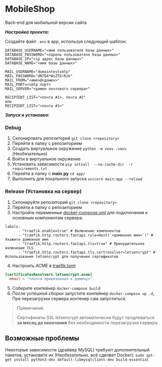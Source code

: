 # MobileShop
Back-end для мобильной версии сайта

***Настройка проекта:***

Создайте файл `.env` в app, используя следующий шаблон:

```.env
DATABASE_USERNAME="<имя пользователя базы данных>"
DATABASE_PASSWORD="<пароль пользователя базы данных>"
DATABASE_IP="<ip адрес базы данных>"
DATABASE_NAME="<имя базы данных>"

MAIL_USERNAME="domaintestsmtp"
MAIL_PASSWORD="dN7Q4*WsZTG!RzU"
MAIL_FROM="<имя>@<домен>"
MAIL_PORT=<smtp порт>
MAIL_SERVER="<домен почтового сервера>"

RECIPIENT_LIST="<почта #1>, почта #2"
или 
RECIPIENT_LIST="<почта #1>"
```

***Запуск и установка:***
### Debug
1. Склонировать репозиторий `git clone <repository>`
2. Перейти в папку с репозиторием
3. Создать виртуальное окружение `python -m venv .venv` (Необязательно)
4. Войти в виртуальное окружение
5. Установить зависимости `pip intsall  --no-cache-dir  -r requirements.txt`
6. Перейти в папку с **main.py** `cd app/`
7. Выполнить для локального запуска `uvicorn main:app --reload`

### Release (Установка на сервер)
1. Склонируйте репозиторий `git clone <repository>`
2. Перейти в папку с репозиторием
3. Настройте переменные [docker-compose.yml](https://github.com/TheJecksMan/MobileShop/blob/master/docker-compose.yml) для подключения к основным компонентам сервера:
```Docker
labels:
      - "traefik.enable=true" # Включение компонентов
      - "traefik.http.routers.fastapi.rule=Host(`<доменное имя>`)" # Укажите доменное имя
      - "traefik.http.routers.fastapi.tls=true" # Принудительное включение TLS
      - "traefik.http.routers.fastapi.tls.certresolver=letsencrypt" # Использование letsencrypt для получения сертификатов
```
4. Настроить ACME в [traefik.toml](https://github.com/TheJecksMan/MobileShop/blob/master/traefik.toml)
```toml
[certificatesResolvers.letsencrypt.acme]
  email = "<почта привязанная к домену>"
```
5. Соберите контейнер `docker-compose build`
6. После успешной сборки запустите контейнер `docker-compose up -d`, Пре перезагрузки сервера контенер сам запуститься.

> Примечание
>
> Сертификаты SSL letsencrypt автоматически будут продлеваться **за месяц до окончания** без необходимости перезагрузки сервера


## Возможные проблемы
Некоторые зависимости (драйвер MySQL) требуют дополнительный пакетов, установите их (Необязательно, всё сделвет Docker):
`sudo apt-get install python3-dev default-libmysqlclient-dev build-essential`
